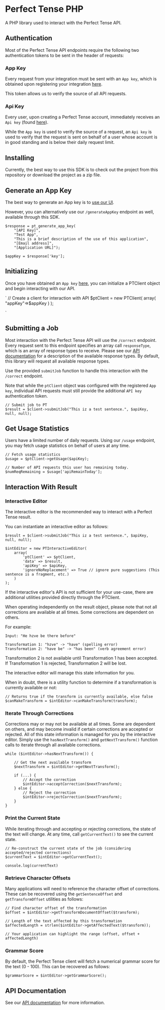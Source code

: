 # Perfect Tense PHP

A PHP library used to interact with the Perfect Tense API.

## Authentication

Most of the Perfect Tense API endpoints require the following two authentication tokens to be sent in the header of requests:

### App Key

Every request from your integration must be sent with an `App key`, which is obtained upon registering your integration [here](https://app.perfecttense.com/api).

This token allows us to verify the source of all API requests.

### Api Key

Every user, upon creating a Perfect Tense account, immediately receives an `Api key` (found [here](https://app.perfecttense.com/api)).

While the `App key` is used to verify the source of a request, an `Api key` is used to verify that the request is sent on behalf of a user whose account is in good standing and is below their daily request limit.


## Installing

Currently, the best way to use this SDK is to check out the project from this repository or download the project as a zip file.

## Generate an App Key

The best way to generate an App key is to [use our UI](https://app.perfecttense.com/api).

However, you can alternatively use our `/generateAppKey` endpoint as well, available through this SDK.

```
$response = pt_generate_app_key(
	"[API Key]", 
	"Test App", 
	"This is a brief description of the use of this application",
	"[Email address]", 
	"[Application URL]");

$appKey = $response['key'];
```

## Initializing

Once you have obtained an `App key` [here](https://app.perfecttense.com/api), you can initialize a PTClient object and begin interacting with our API.

`
// Create a client for interaction with API
$ptClient = new PTClient(
	array(
		"appKey"=>$appKey
	)
);

`

## Submitting a Job

Most interaction with the Perfect Tense API will use the `/correct` endpoint. Every request sent to this endpoint specifies an array call `responseType`, which is an array of response types to receive. Please see our [API documentation](https://www.perfecttense.com/docs/#introduction) for a description of the available response types. By default, this library will request all available response types.

Use the provided `submitJob` function to handle this interaction with the `/correct` endpoint.

Note that while the `ptClient` object was configured with the registered `App key`, individual API requests must still provide the additional `API key` authentication token.


```
// Submit job to PT
$result = $client->submitJob("This iz a test sentence.", $apiKey, null, null);

```

## Get Usage Statistics

Users have a limited number of daily requests. Using our `/usage` endpoint, you may fetch usage statistics on behalf of users at any time.

```
// Fetch usage statistics
$usage = $ptClient->getUsage($apiKey);

// Number of API requests this user has remaining today.
$numReqRemaining = $usage['apiRemainToday'];
```

## Interaction With Result

### Interactive Editor

The interactive editor is the recommended way to interact with a Perfect Tense result. 

You can instantiate an interactive editor as follows:

```
$result = $client->submitJob("This iz a test sentence.", $apiKey, null, null);

$intEditor = new PTInteractiveEditor(
	array(
		'ptClient' => $ptClient,
		'data' => $result,
		'apiKey' => $apiKey,
		'ignoreNoReplacement' => True // ignore pure suggestions (This sentence is a fragment, etc.)
	)
);

```

If the interactive editor's API is not sufficient for your use-case, there are additional utilities provided directly through the PTClient.

When operating independently on the result object, please note that not all corrections are available at all times. Some corrections are dependent on others.

For example:

```
Input: "He hzve be there before"

Transformation 1: "hzve" -> "have" (spelling error)
Transformation 2: "have be" -> "has been" (verb agreement error)
```

Transformation 2 is not available until Transformation 1 has been accepted. If Transformation 1 is rejected, Transformation 2 will be lost.

The interactive editor will manage this state information for you.

When in doubt, there is a utility function to determine if a transformation is currently available or not:

```
// Returns true if the transform is currently available, else false
$canMakeTransform = $intEditor->canMakeTransform(transform);
```

### Iterate Through Corrections

Corrections may or may not be available at all times. Some are dependent on others, and may become invalid if certain corrections are accepted or rejected. All of this state information is managed for you by the interactive editor. Simply use the `hasNextTransform()` and `getNextTransform()` function calls to iterate through all available corrections.

```
while ($intEditor->hasNextTransform()) {

	// Get the next available transform
	$nextTransform = $intEditor->getNextTransform();

	if (...) {
		// Accept the correction
		$intEditor->acceptCorrection($nextTransform);
	} else {
		// Reject the correction
		$intEditor->rejectCorrection($nextTransform);
	}
}

```

### Print the Current State

While iterating through and accepting or rejecting corrections, the state of the text will change. At any time, call `getCurrentText()` to see the current state.

```
// Re-construct the current state of the job (considering accepted/rejected corrections)
$currentText = $intEditor->getCurrentText();

console.log(currentText)
```

### Retrieve Character Offsets

Many applications will need to reference the character offset of corrections. These can be recovered using the `getSentenceOffset` and `getTransformOffset` utilities as follows:

```
// Find character offset of the transformation
$offset = $intEditor->getTransformDocumentOffset($transform);

// Length of the text affected by this transformation
$affectedLength = strlen($intEditor->getAffectedText($transform));

// Your application can highlight the range (offset, offset + affectedLength)

```
### Grammar Score

By default, the Perfect Tense client will fetch a numerical grammar score for the text (0 - 100). This can be recovered as follows:

```
$grammarScore = $intEditor->getGrammarScore();
```

## API Documentation

See our [API documentation](https://www.perfecttense.com/docs/#introduction) for more information.